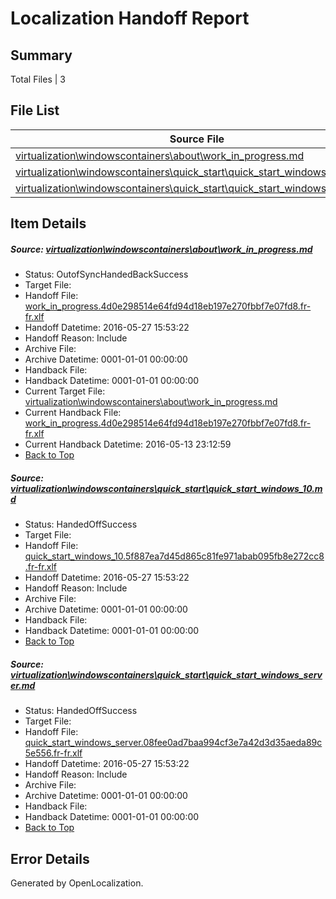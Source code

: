 # <a name='report-top'></a> Localization Handoff Report

## Summary
 Total Files | 3

## File List
 Source File | Status | Details 
 ----------- | ------ | ------- 
 [virtualization\windowscontainers\about\work_in_progress.md](https://github.com/Microsoft/Virtualization-Documentation-Private/blob/52a6de400892ae63b1c04b0532350874b2e7f5ff/virtualization/windowscontainers/about/work_in_progress.md) | OutofSyncHandedBackSuccess | [Details](#e278e8e8e66c2b7fc9e8279d4bebf10ba16c7799222)
 [virtualization\windowscontainers\quick_start\quick_start_windows_10.md](https://github.com/Microsoft/Virtualization-Documentation-Private/blob/1bd4fbbafe5b9fe8ec6886012d50bcebb0b78f8c/virtualization/windowscontainers/quick_start/quick_start_windows_10.md) | HandedOffSuccess | [Details](#9e788127d635a2f0dc164c89631df3ae2ffdb625314)
 [virtualization\windowscontainers\quick_start\quick_start_windows_server.md](https://github.com/Microsoft/Virtualization-Documentation-Private/blob/3bd03de38a47356e03e0e3391f5e7f5d1d7f9c82/virtualization/windowscontainers/quick_start/quick_start_windows_server.md) | HandedOffSuccess | [Details](#300d04067aa235878e155af33f6223fb7752764a315)

## Item Details
##### <a name='e278e8e8e66c2b7fc9e8279d4bebf10ba16c7799222'></a> Source: [virtualization\windowscontainers\about\work_in_progress.md](https://github.com/Microsoft/Virtualization-Documentation-Private/blob/52a6de400892ae63b1c04b0532350874b2e7f5ff/virtualization/windowscontainers/about/work_in_progress.md)
* Status: OutofSyncHandedBackSuccess
* Target File: 
* Handoff File: [work_in_progress.4d0e298514e64fd94d18eb197e270fbbf7e07fd8.fr-fr.xlf](https://github.com/Microsoft/Virtualization-Documentation-Private.handoff/blob/562a345ef967b9983719edfe273ab03c27710c74/ol-handoff/Microsoft/Virtualization-Documentation-Private.fr-fr/live/work_in_progress.4d0e298514e64fd94d18eb197e270fbbf7e07fd8.fr-fr.xlf)
* Handoff Datetime: 2016-05-27 15:53:22
* Handoff Reason: Include
* Archive File: 
* Archive Datetime: 0001-01-01 00:00:00
* Handback File: 
* Handback Datetime: 0001-01-01 00:00:00
* Current Target File: [virtualization\windowscontainers\about\work_in_progress.md](https://github.com/Microsoft/Virtualization-Documentation-Private.fr-fr/blob/c9b9f00d01cb1095ae1d6051176698d8ea14e60e/virtualization/windowscontainers/about/work_in_progress.md)
* Current Handback File: [work_in_progress.4d0e298514e64fd94d18eb197e270fbbf7e07fd8.fr-fr.xlf](https://github.com/Microsoft/Virtualization-Documentation-Private.handback/blob/e355ab49d7d52eb895bb2aaf5b2db72e5e220345/ol-handback/Microsoft/Virtualization-Documentation-Private.fr-fr/live/work_in_progress.4d0e298514e64fd94d18eb197e270fbbf7e07fd8.fr-fr.xlf)
* Current Handback Datetime: 2016-05-13 23:12:59
* [Back to Top](#report-top)

##### <a name='9e788127d635a2f0dc164c89631df3ae2ffdb625314'></a> Source: [virtualization\windowscontainers\quick_start\quick_start_windows_10.md](https://github.com/Microsoft/Virtualization-Documentation-Private/blob/1bd4fbbafe5b9fe8ec6886012d50bcebb0b78f8c/virtualization/windowscontainers/quick_start/quick_start_windows_10.md)
* Status: HandedOffSuccess
* Target File: 
* Handoff File: [quick_start_windows_10.5f887ea7d45d865c81fe971abab095fb8e272cc8.fr-fr.xlf](https://github.com/Microsoft/Virtualization-Documentation-Private.handoff/blob/562a345ef967b9983719edfe273ab03c27710c74/ol-handoff/Microsoft/Virtualization-Documentation-Private.fr-fr/live/quick_start_windows_10.5f887ea7d45d865c81fe971abab095fb8e272cc8.fr-fr.xlf)
* Handoff Datetime: 2016-05-27 15:53:22
* Handoff Reason: Include
* Archive File: 
* Archive Datetime: 0001-01-01 00:00:00
* Handback File: 
* Handback Datetime: 0001-01-01 00:00:00
* [Back to Top](#report-top)

##### <a name='300d04067aa235878e155af33f6223fb7752764a315'></a> Source: [virtualization\windowscontainers\quick_start\quick_start_windows_server.md](https://github.com/Microsoft/Virtualization-Documentation-Private/blob/3bd03de38a47356e03e0e3391f5e7f5d1d7f9c82/virtualization/windowscontainers/quick_start/quick_start_windows_server.md)
* Status: HandedOffSuccess
* Target File: 
* Handoff File: [quick_start_windows_server.08fee0ad7baa994cf3e7a42d3d35aeda89c5e556.fr-fr.xlf](https://github.com/Microsoft/Virtualization-Documentation-Private.handoff/blob/562a345ef967b9983719edfe273ab03c27710c74/ol-handoff/Microsoft/Virtualization-Documentation-Private.fr-fr/live/quick_start_windows_server.08fee0ad7baa994cf3e7a42d3d35aeda89c5e556.fr-fr.xlf)
* Handoff Datetime: 2016-05-27 15:53:22
* Handoff Reason: Include
* Archive File: 
* Archive Datetime: 0001-01-01 00:00:00
* Handback File: 
* Handback Datetime: 0001-01-01 00:00:00
* [Back to Top](#report-top)


## Error Details

Generated by OpenLocalization.
